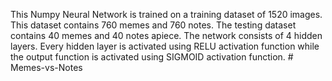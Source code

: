 This Numpy Neural Network is trained on a training dataset of 1520 images. This dataset contains 760 memes and 760 notes. The testing dataset contains 40 memes and 40 notes apiece.
The network consists of 4 hidden layers. Every hidden layer is activated using RELU activation function while the output function is activated using SIGMOID activation function.  # Memes-vs-Notes
